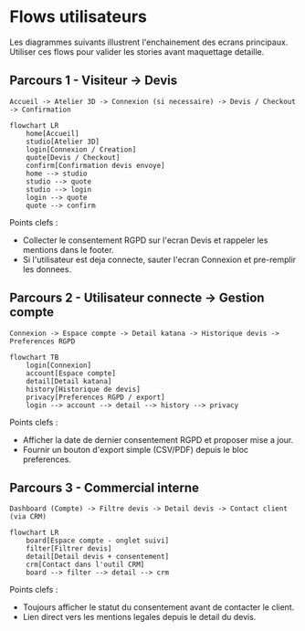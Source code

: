 # Flows utilisateurs

Les diagrammes suivants illustrent l'enchainement des ecrans principaux. Utiliser ces flows pour valider les stories avant maquettage detaille.

## Parcours 1 - Visiteur -> Devis
````ascii
Accueil -> Atelier 3D -> Connexion (si necessaire) -> Devis / Checkout -> Confirmation
````

```mermaid
flowchart LR
    home[Accueil]
    studio[Atelier 3D]
    login[Connexion / Creation]
    quote[Devis / Checkout]
    confirm[Confirmation devis envoye]
    home --> studio
    studio --> quote
    studio --> login
    login --> quote
    quote --> confirm
```

Points clefs :
- Collecter le consentement RGPD sur l'ecran Devis et rappeler les mentions dans le footer.
- Si l'utilisateur est deja connecte, sauter l'ecran Connexion et pre-remplir les donnees.

## Parcours 2 - Utilisateur connecte -> Gestion compte
````ascii
Connexion -> Espace compte -> Detail katana -> Historique devis -> Preferences RGPD
````

```mermaid
flowchart TB
    login[Connexion]
    account[Espace compte]
    detail[Detail katana]
    history[Historique de devis]
    privacy[Preferences RGPD / export]
    login --> account --> detail --> history --> privacy
```

Points clefs :
- Afficher la date de dernier consentement RGPD et proposer mise a jour.
- Fournir un bouton d'export simple (CSV/PDF) depuis le bloc preferences.

## Parcours 3 - Commercial interne
````ascii
Dashboard (Compte) -> Filtre devis -> Detail devis -> Contact client (via CRM)
````

```mermaid
flowchart LR
    board[Espace compte - onglet suivi]
    filter[Filtrer devis]
    detail[Detail devis + consentement]
    crm[Contact dans l'outil CRM]
    board --> filter --> detail --> crm
```

Points clefs :
- Toujours afficher le statut du consentement avant de contacter le client.
- Lien direct vers les mentions legales depuis le detail du devis.


